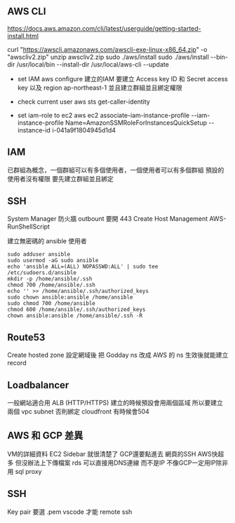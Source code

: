 
## AWS CLI
https://docs.aws.amazon.com/cli/latest/userguide/getting-started-install.html

curl "https://awscli.amazonaws.com/awscli-exe-linux-x86_64.zip" -o "awscliv2.zip"
unzip awscliv2.zip
sudo ./aws/install
sudo ./aws/install --bin-dir /usr/local/bin --install-dir /usr/local/aws-cli --update

* set IAM
aws configure
建立的IAM 要建立 Access key ID 和 Secret access key 以及 region ap-northeast-1
並且建立群組並且綁定權限

* check current user
aws sts get-caller-identity

* set iam-role to ec2
aws ec2 associate-iam-instance-profile --iam-instance-profile Name=AmazonSSMRoleForInstancesQuickSetup --instance-id i-041a9f1804945d1d4

## IAM
已群組為概念，一個群組可以有多個使用者，一個使用者可以有多個群組
預設的使用者沒有權限 要先建立群組並且綁定


## SSH
System Manager 
防火牆 outbount 要開 443
Create Host Management
AWS-RunShellScript

建立無密碼的 ansible 使用者
```
sudo adduser ansible
sudo usermod -aG sudo ansible
echo 'ansible ALL=(ALL) NOPASSWD:ALL' | sudo tee /etc/sudoers.d/ansible
mkdir -p /home/ansible/.ssh
chmod 700 /home/ansible/.ssh
echo '' >> /home/ansible/.ssh/authorized_keys
sudo chown ansible:ansible /home/ansible
sudo chmod 700 /home/ansible
chmod 600 /home/ansible/.ssh/authorized_keys
chown ansible:ansible /home/ansible/.ssh -R
```

## Route53
Create hosted zone
設定網域後 把 Godday ns 改成 AWS 的 ns
生效後就能建立 record

## Loadbalancer
一般網站適合用 ALB (HTTP/HTTPS)
建立的時候預設會用兩個區域 所以要建立兩個 vpc subnet 否則綁定 cloudfront 有時候會504

## AWS 和 GCP 差異
VM的詳細資料 EC2 Sidebar 就很清楚了 GCP還要點進去
網頁的SSH AWS快超多 但沒辦法上下傳檔案
rds 可以直接用DNS連線 而不是IP 不像GCP一定用IP除非用 sql proxy


## SSH
Key pair 要選 .pem vscode 才能 remote ssh 